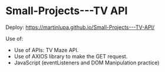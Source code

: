 # Small-Projects---TV API

Deploy: https://martinlupa.github.io/Small-Projects---TV-API/

Use of:

<ul>
  <li>Use of APIs: TV Maze API.
  <li>Use of AXIOS library to make the GET request.
  <li>JavaScript (eventListeners and DOM Manipulation practice)
